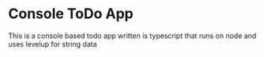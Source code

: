 # Console ToDo App

This is a console based todo app written is typescript that runs on node
and uses levelup for string data
